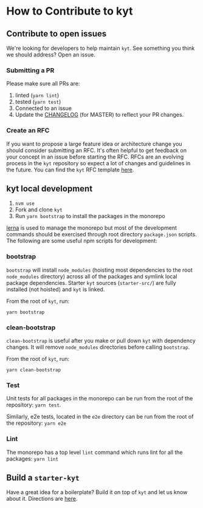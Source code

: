 # How to Contribute to kyt

## Contribute to open issues

We're looking for developers to help maintain `kyt`.
See something you think we should address? Open an issue.

### Submitting a PR

Please make sure all PRs are:

1. linted (`yarn lint`)
1. tested (`yarn test`)
1. Connected to an issue
1. Update the [CHANGELOG](/CHANGELOG.md) (for MASTER) to reflect your PR changes.

### Create an RFC

If you want to propose a large feature idea or architecture change you should consider submitting an RFC. It's often helpful to get feedback on your concept in an issue before starting the RFC. RFCs are an evolving process in the `kyt` repository so expect a lot of changes and guidelines in the future. You can find the `kyt` RFC template [here](/rfc/template.md).

## kyt local development

1. `nvm use`
1. Fork and clone `kyt`
1. Run `yarn bootstrap` to install the packages in the monorepo

[lerna](https://github.com/lerna/lerna) is used to manage the monorepo but most of the development commands should be exercised through root directory `package.json` scripts. The following are some useful npm scripts for development:

### bootstrap

`bootstrap` will install `node_modules` (hoisting most dependencies to the root `node_modules` directory) across all of the packages and symlink local package dependencies. Starter `kyt` sources (`starter-src/`) are fully installed (not hoisted) and `kyt` is linked.

From the root of `kyt`, run:

`yarn bootstrap`

### clean-bootstrap

`clean-bootstrap` is useful after you make or pull down `kyt` with dependency changes. It will remove `node_modules` directories before calling `bootstrap`.

From the root of `kyt`, run:

`yarn clean-bootstrap`

### Test

Unit tests for all packages in the monorepo can be run from the root of the repository: `yarn test`.

Similarly, e2e tests, located in the `e2e` directory can be run from the root of the repository: `yarn e2e`

### Lint

The monorepo has a top level `lint` command which runs lint for all the packages: `yarn lint`

## Build a `starter-kyt`

Have a great idea for a boilerplate? Build it on top of `kyt` and let us know about it. Directions are [here](/docs/Starterkyts.md).
